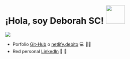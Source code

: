 # ¡Hola, soy Deborah SC! <img src="https://media.giphy.com/media/EWzEo73JzjoOm3ieZG/giphy.gif" width="60">

<img src="https://user-images.githubusercontent.com/63518737/112732582-931c6c80-8f19-11eb-8f42-977e29608756.png">

- Porfolio <a href="https://github.com/sotodeborahcar">Git-Hub</a> o <a href="https://app.netlify.com/teams/sotodeborahcar/overview">netlify.debito</a> 💻 👩‍💻
- Red personal <a href="https://www.linkedin.com/in/deborah-carolina-soto-140987/">LinkedIn</a> 💼 💪
